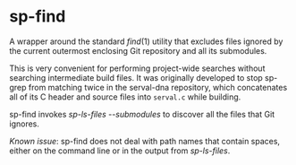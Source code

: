 sp-find
=======

A wrapper around the standard *find*(1) utility that excludes files ignored by
the current outermost enclosing Git repository and all its submodules.

This is very convenient for performing project-wide searches without searching
intermediate build files.  It was originally developed to stop sp-grep from
matching twice in the serval-dna repository, which concatenates all of its C
header and source files into `serval.c` while building.

sp-find invokes *sp-ls-files --submodules* to discover all the files that Git
ignores.

_Known issue_: sp-find does not deal with path names that contain spaces,
either on the command line or in the output from *sp-ls-files*.
